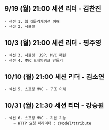 ## 9/19 (월) 21:00 세션 리더 - 김찬진
    - 섹션 1. 웹 애플리케이션 이해
    - 섹션 2. 서블릿


## 10/3 (월) 21:00 세션 리더 - 평주영
    - 섹션 3. 서블릿, JSP, MVC 패턴
    - 섹션 4. MVC 프레임워크 만들기


## 10/10 (월) 21:00 세션 리더 - 김소연
    - 섹션 5. 스프링 MVC - 구조 이해


## 10/31 (월) 21:30 세션 리더 - 강승원
    - 섹션 6. 스프링 MVC - 기본 기능 
        ~ HTTP 요청 파라미터 : @ModelAttribute